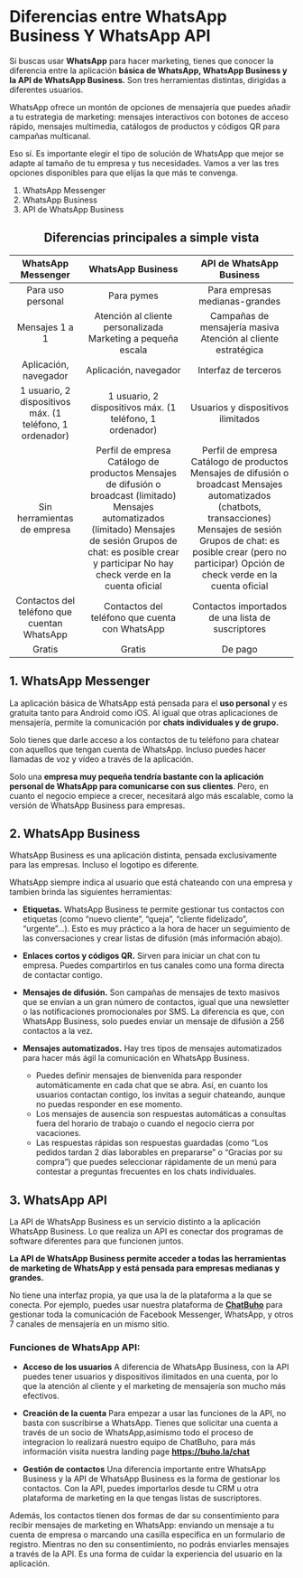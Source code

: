 # Diferencias entre WhatsApp Business Y WhatsApp API

Si buscas usar **WhatsApp** para hacer marketing, tienes que conocer la diferencia entre la aplicación **básica de WhatsApp, WhatsApp Business y la API de WhatsApp Business.** Son tres herramientas distintas, dirigidas a diferentes usuarios.

WhatsApp ofrece un montón de opciones de mensajería que puedes añadir a tu estrategia de marketing: mensajes interactivos con botones de acceso rápido, mensajes multimedia, catálogos de productos y códigos QR para campañas multicanal. 

Eso sí. Es importante elegir el tipo de solución de WhatsApp que mejor se adapte al tamaño de tu empresa y tus necesidades. Vamos a ver las tres opciones disponibles para que elijas la que más te convenga.

1. WhatsApp Messenger
2. WhatsApp Business
3. API de WhatsApp Business

## <center> Diferencias principales a simple vista</center>

|                    WhatsApp Messenger                    	|                                                                                                        WhatsApp Business                                                                                                       	|                                                                                                            API de WhatsApp Business                                                                                                            	|
|:--------------------------------------------------------:	|:------------------------------------------------------------------------------------------------------------------------------------------------------------------------------------------------------------------------------:	|:----------------------------------------------------------------------------------------------------------------------------------------------------------------------------------------------------------------------------------------------:	|
|                     Para uso personal                    	|                                                                                                           Para pymes                                                                                                           	|                                                                                                         Para empresas medianas-grandes                                                                                                         	|
|                      Mensajes 1 a 1                      	|                                                                                  Atención al cliente personalizada Marketing a pequeña escala                                                                                  	|                                                                                          Campañas de mensajería masiva Atención al cliente estratégica                                                                                         	|
|                   Aplicación, navegador                  	|                                                                                                      Aplicación, navegador                                                                                                     	|                                                                                                              Interfaz de terceros                                                                                                              	|
| 1 usuario, 2 dispositivos máx. (1 teléfono, 1 ordenador) 	|                                                                                    1 usuario, 2 dispositivos máx. (1 teléfono, 1 ordenador)                                                                                    	|                                                                                                       Usuarios y dispositivos ilimitados                                                                                                       	|
|                Sin herramientas de empresa               	| Perfil de empresa Catálogo de productos Mensajes de difusión o broadcast (limitado) Mensajes automatizados (limitado) Mensajes de sesión Grupos de chat: es posible crear y participar No hay check verde en la cuenta oficial 	| Perfil de empresa Catálogo de productos Mensajes de difusión o broadcast  Mensajes automatizados (chatbots, transacciones) Mensajes de sesión Grupos de chat: es posible crear (pero no participar) Opción de check verde en la cuenta oficial 	|
|        Contactos del teléfono que cuentan WhatsApp       	|                                                                                         Contactos del teléfono que cuenta con WhatsApp                                                                                         	|                                                                                                Contactos importados de una lista de suscriptores                                                                                               	|
|                          Gratis                          	|                                                                                                             Gratis                                                                                                             	|                                                                                                                     De pago                                                                                                                    	|

## 1. WhatsApp Messenger
La aplicación básica de WhatsApp está pensada para el **uso personal** y es gratuita tanto para Android como iOS. Al igual que otras aplicaciones de mensajería, permite la comunicación por **chats individuales y de grupo.**


Solo tienes que darle acceso a los contactos de tu teléfono para chatear con aquellos que tengan cuenta de WhatsApp. Incluso puedes hacer llamadas de voz y vídeo a través de la aplicación.

Solo una **empresa muy pequeña tendría bastante con la aplicación personal de WhatsApp para comunicarse con sus clientes**. Pero, en cuanto el negocio empiece a crecer, necesitará algo más escalable, como la versión de WhatsApp Business para empresas.

## 2. WhatsApp Business
WhatsApp Business es una aplicación distinta, pensada exclusivamente para las empresas. Incluso el logotipo es diferente.



WhatsApp siempre indica al usuario que está chateando con una empresa y tambien brinda las siguientes herramientas:

* **Etiquetas.** WhatsApp Business te permite gestionar tus contactos con etiquetas (como “nuevo cliente”, “queja”, “cliente fidelizado”, “urgente”…). Esto es muy práctico a la hora de hacer un seguimiento de las conversaciones y crear listas de difusión (más información abajo).
* **Enlaces cortos y códigos QR.** Sirven para iniciar un chat con tu empresa. Puedes compartirlos en tus canales como una forma directa de contactar contigo.
* **Mensajes de difusión.** Son campañas de mensajes de texto masivos que se envían a un gran número de contactos, igual que una newsletter o las notificaciones promocionales por SMS. La diferencia es que, con WhatsApp Business, solo puedes enviar un mensaje de difusión a 256 contactos a la vez. 
* **Mensajes automatizados.** Hay tres tipos de mensajes automatizados para hacer más ágil la comunicación en WhatsApp Business.

  * Puedes definir mensajes de bienvenida para responder automáticamente en cada chat que se abra. Así, en cuanto los usuarios contactan contigo, los invitas a seguir chateando, aunque no puedas responder en ese momento.
  * Los mensajes de ausencia son respuestas automáticas a consultas fuera del horario de trabajo o cuando el negocio cierra por vacaciones.
  * Las respuestas rápidas son respuestas guardadas (como “Los pedidos tardan 2 días laborables en prepararse” o “Gracias por su compra”) que puedes seleccionar rápidamente de un menú para contestar a preguntas frecuentes en los chats individuales.

## 3. WhatsApp API
La API de WhatsApp Business es un servicio distinto a la aplicación WhatsApp Business. Lo que realiza un API es conectar dos programas de software diferentes para que funcionen juntos. 

**La API de WhatsApp Business permite acceder a todas las herramientas de marketing de WhatsApp y está pensada para empresas medianas y grandes.**

No tiene una interfaz propia, ya que usa la de la plataforma a la que se conecta.  Por ejemplo, puedes usar nuestra plataforma de **[ChatBuho](https://buho.la/chat)** para gestionar toda la comunicación de Facebook Messenger, WhatsApp, y otros  7 canales de mensajería en un mismo sitio.

### Funciones de WhatsApp API:

* **Acceso de los usuarios**
A diferencia de WhatsApp Business, con la API puedes tener usuarios y dispositivos ilimitados en una cuenta, por lo que la atención al cliente y el marketing de mensajería son mucho más efectivos.

* **Creación de la cuenta**
Para empezar a usar las funciones de la API, no basta con suscribirse a WhatsApp. Tienes que solicitar una cuenta a través de un socio de WhatsApp,asimismo todo el proceso de integracion lo realizará nuestro equipo de ChatBuho, para más información visita nuestra landing page **https://buho.la/chat**

* **Gestión de contactos** 
Una diferencia importante entre WhatsApp Business y la API de WhatsApp Business es la forma de gestionar los contactos. Con la API, puedes importarlos desde tu CRM u otra plataforma de marketing en la que tengas listas de suscriptores. 

Además, los contactos tienen dos formas de dar su consentimiento para recibir mensajes de marketing en WhatsApp: enviando un mensaje a tu cuenta de empresa o marcando una casilla específica en un formulario de registro. Mientras no den su consentimiento, no podrás enviarles mensajes a través de la API. Es una forma de cuidar la experiencia del usuario en la aplicación.

